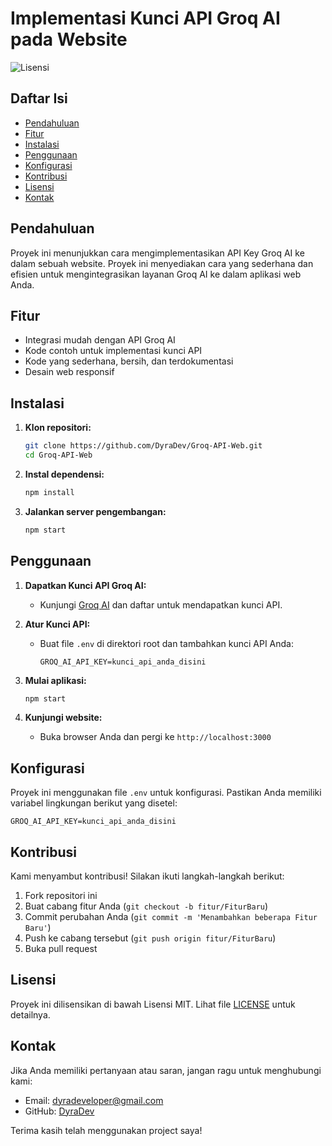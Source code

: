 # Implementasi Kunci API Groq AI pada Website

![Lisensi](https://img.shields.io/badge/license-MIT-blue.svg)

## Daftar Isi

- [Pendahuluan](#pendahuluan)
- [Fitur](#fitur)
- [Instalasi](#instalasi)
- [Penggunaan](#penggunaan)
- [Konfigurasi](#konfigurasi)
- [Kontribusi](#kontribusi)
- [Lisensi](#lisensi)
- [Kontak](#kontak)

## Pendahuluan

Proyek ini menunjukkan cara mengimplementasikan API Key Groq AI ke dalam sebuah website. Proyek ini menyediakan cara yang sederhana dan efisien untuk mengintegrasikan layanan Groq AI ke dalam aplikasi web Anda.

## Fitur

- Integrasi mudah dengan API Groq AI
- Kode contoh untuk implementasi kunci API
- Kode yang sederhana, bersih, dan terdokumentasi
- Desain web responsif

## Instalasi

1. **Klon repositori:**

    ```bash
    git clone https://github.com/DyraDev/Groq-API-Web.git
    cd Groq-API-Web
    ```

2. **Instal dependensi:**

    ```bash
    npm install
    ```

3. **Jalankan server pengembangan:**

    ```bash
    npm start
    ```

## Penggunaan

1. **Dapatkan Kunci API Groq AI:**
   - Kunjungi [Groq AI](https://console.groq.com/keys) dan daftar untuk mendapatkan kunci API.

2. **Atur Kunci API:**
   - Buat file `.env` di direktori root dan tambahkan kunci API Anda:

     ```plaintext
     GROQ_AI_API_KEY=kunci_api_anda_disini
     ```

3. **Mulai aplikasi:**

    ```bash
    npm start
    ```

4. **Kunjungi website:**
   - Buka browser Anda dan pergi ke `http://localhost:3000`

## Konfigurasi

Proyek ini menggunakan file `.env` untuk konfigurasi. Pastikan Anda memiliki variabel lingkungan berikut yang disetel:

```plaintext
GROQ_AI_API_KEY=kunci_api_anda_disini
```

## Kontribusi

Kami menyambut kontribusi! Silakan ikuti langkah-langkah berikut:

1. Fork repositori ini
2. Buat cabang fitur Anda (`git checkout -b fitur/FiturBaru`)
3. Commit perubahan Anda (`git commit -m 'Menambahkan beberapa Fitur Baru'`)
4. Push ke cabang tersebut (`git push origin fitur/FiturBaru`)
5. Buka pull request

## Lisensi

Proyek ini dilisensikan di bawah Lisensi MIT. Lihat file [LICENSE](LICENSE) untuk detailnya.

## Kontak

Jika Anda memiliki pertanyaan atau saran, jangan ragu untuk menghubungi kami:

- Email: dyradeveloper@gmail.com
- GitHub: [DyraDev](https://github.com/DyraDev)

Terima kasih telah menggunakan project saya!

